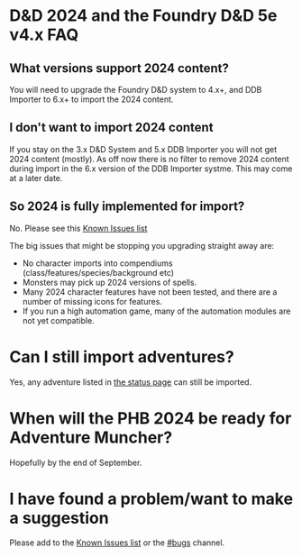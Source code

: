 # D&D 2024 and the Foundry D&D 5e v4.x FAQ

## What versions support 2024 content?

You will need to upgrade the Foundry D&D system to 4.x+, and DDB Importer to 6.x+ to import the 2024 content.

## I don't want to import 2024 content

If you stay on the 3.x D&D System and 5.x DDB Importer you will not get 2024 content (mostly). As off now there is no filter to remove 2024 content during import in the 6.x version of the DDB Importer systme. This may come at a later date.

## So 2024 is fully implemented for import?

No. Please see this [Known Issues list](https://github.com/MrPrimate/ddb-importer/issues/505)

The big issues that might be stopping you upgrading straight away are:

- No character imports into compendiums (class/features/species/background etc)
- Monsters may pick up 2024 versions of spells.
- Many 2024 character features have not been tested, and there are a number of missing icons for features.
- If you run a high automation game, many of the automation modules are not yet compatible.

# Can I still import adventures?

Yes, any adventure listed in [the status page](https://docs.ddb.mrprimate.co.uk/status.html) can still be imported.

# When will the PHB 2024 be ready for Adventure Muncher?

Hopefully by the end of September.

# I have found a problem/want to make a suggestion

Please add to the [Known Issues list](https://github.com/MrPrimate/ddb-importer/issues/505) or the [#bugs](https://discord.gg/aUQBCa9bv8) channel.

